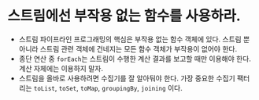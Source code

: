 # 스트림에선 부작용 없는 함수를 사용하라.
* 스트림 파이프라인 프로그래밍의 핵심은 부작용 없는 함수 객체에 있다. 스트림 뿐 아니라 스트림 관련 객체에 건네지는 모든 함수 객체가 부작용이 없어야 한다. 
* 종단 연산 중 `forEach`는 스트림이 수행한 계산 결과를 보고할 때만 이용해야 한다. 계산 자체에는 이용하지 말자. 
* 스트림을 올바로 사용하려면 수집기를 잘 알아둬야 한다. 가장 중요한 수집기 팩터리는 `toList`, `toSet`, `toMap`, `groupingBy`, `joining` 이다.